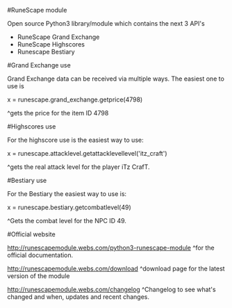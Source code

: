 #RuneScape module

Open source Python3 library/module which contains the next 3 API's
- RuneScape Grand Exchange
- RuneScape Highscores
- Runescape Bestiary

#Grand Exchange use

Grand Exchange data can be received via multiple ways.
The easiest one to use is

x = runescape.grand_exchange.getprice(4798)

^gets the price for the item ID 4798

#Highscores use

For the highscore use is the easiest way to use:

x = runescape.attacklevel.getattacklevellevel('itz_craft')

^gets the real attack level for the player iTz CrafT.

#Bestiary use

For the Bestiary the easiest way to use is:

x = runescape.bestiary.getcombatlevel(49)

^Gets the combat level for the NPC ID 49.

#Official website

http://runescapemodule.webs.com/python3-runescape-module
^for the official documentation.

http://runescapemodule.webs.com/download
^download page for the latest version of the module

http://runescapemodule.webs.com/changelog
^Changelog to see what's changed and when, updates and recent changes.

